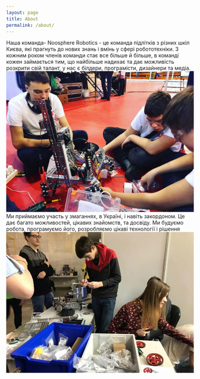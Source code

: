 ```yaml
---
layout: page
title: About
permalink: /about/
---
```

Наша команда- Noosphere Robotics - це команда підлітків з різних шкіл Києва, які прагнуть до нових знань і вмінь у сфері робототехніки.
З кожним роком членів команди стає все більше й більше, в команді кожен займається тим, що найбільше надихає та дає можливість розкрити свій талант, у нас є білдери, програмісти, дизайнери та медіа.
![photo-1](images/photo1.jpg)
Ми приймаємо участь у змаганнях, в Україні, і навіть закордоном. Це дає багато можливостей, цікавих знайомств, та досвіду.
Ми будуємо робота, програмуємо його, розробляємо цікаві технології і рішення
![photo-2](/images/photo2.jpg)



